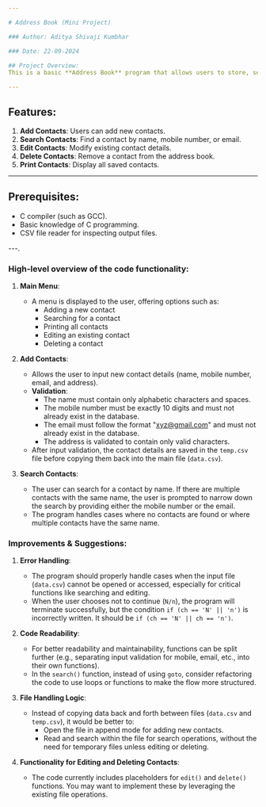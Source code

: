 ```yaml
---

# Address Book (Mini Project)

### Author: Aditya Shivaji Kumbhar

### Date: 22-09-2024

## Project Overview:
This is a basic **Address Book** program that allows users to store, search, edit, and delete contact information, using **file handling** concepts in C. The contact details stored include name, mobile number, email, and address.

---
```


## Features:
1. **Add Contacts**: Users can add new contacts.
2. **Search Contacts**: Find a contact by name, mobile number, or email.
3. **Edit Contacts**: Modify existing contact details.
4. **Delete Contacts**: Remove a contact from the address book.
5. **Print Contacts**: Display all saved contacts.

---

## Prerequisites:
- C compiler (such as GCC).
- Basic knowledge of C programming.
- CSV file reader for inspecting output files.

---.

### High-level overview of the code functionality:
1. **Main Menu**: 
   - A menu is displayed to the user, offering options such as:
     - Adding a new contact
     - Searching for a contact
     - Printing all contacts
     - Editing an existing contact
     - Deleting a contact

2. **Add Contacts**:
   - Allows the user to input new contact details (name, mobile number, email, and address).
   - **Validation**: 
     - The name must contain only alphabetic characters and spaces.
     - The mobile number must be exactly 10 digits and must not already exist in the database.
     - The email must follow the format "xyz@gmail.com" and must not already exist in the database.
     - The address is validated to contain only valid characters.
   - After input validation, the contact details are saved in the `temp.csv` file before copying them back into the main file (`data.csv`).

3. **Search Contacts**:
   - The user can search for a contact by name. If there are multiple contacts with the same name, the user is prompted to narrow down the search by providing either the mobile number or the email.
   - The program handles cases where no contacts are found or where multiple contacts have the same name.

### Improvements & Suggestions:
1. **Error Handling**:
   - The program should properly handle cases when the input file (`data.csv`) cannot be opened or accessed, especially for critical functions like searching and editing.
   - When the user chooses not to continue (`N/n`), the program will terminate successfully, but the condition `if (ch == 'N' || 'n')` is incorrectly written. It should be `if (ch == 'N' || ch == 'n')`.

2. **Code Readability**:
   - For better readability and maintainability, functions can be split further (e.g., separating input validation for mobile, email, etc., into their own functions).
   - In the `search()` function, instead of using `goto`, consider refactoring the code to use loops or functions to make the flow more structured.

3. **File Handling Logic**:
   - Instead of copying data back and forth between files (`data.csv` and `temp.csv`), it would be better to:
     - Open the file in append mode for adding new contacts.
     - Read and search within the file for search operations, without the need for temporary files unless editing or deleting.

4. **Functionality for Editing and Deleting Contacts**:
   - The code currently includes placeholders for `edit()` and `delete()` functions. You may want to implement these by leveraging the existing file operations.
